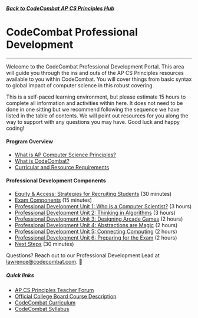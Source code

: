 ##### [Back to CodeCombat AP CS Principles Hub](/apcsp) 
# CodeCombat Professional Development
-----

Welcome to the CodeCombat Professional Development Portal. This area will guide you through the ins and outs of the AP CS Principles resources available to you within CodeCombat. You will cover things from basic syntax to global impact of computer science in this robust covering. 

This is a self-paced learning environment, but please estimate 15 hours to complete all information and activities within here. It does not need to be done in one sitting but we recommend following the sequence we have listed in the table of contents. We will point out resources for you along the way to support with any questions you may have. Good luck and happy coding!

#### **Program Overview**
- [What is AP Computer Science Principles?](/apcsp/professional-development/apcsp-101)
- [What is CodeCombat?](/apcsp/professional-development/codecombat-101)
- [Curricular and Resource Requirements](/apcsp/professional-development/curricular-resource-requirements)

#### **Professional Development Components** 
- [Equity & Access: Strategies for Recruiting Students](/apcsp/professional-development/equity-access) (30 minutes)
- [Exam Components](/apcsp/professional-development/exam-components) (15 minutes)
- [Professional Development Unit 1: Who is a Computer Scientist?](/apcsp/professional-development/pd-unit-1) (3 hours)
- [Professional Development Unit 2: Thinking in Algorithms](/apcsp/professional-development/pd-unit-2) (3 hours)
- [Professional Development Unit 3: Designing Arcade Games](/apcsp/professional-development/pd-unit-3) (2 hours) 
- [Professional Development Unit 4: Abstractions are Magic](/apcsp/professional-development/pd-unit-4) (2 hours)
- [Professional Development Unit 5: Connecting Computing](/apcsp/professional-development/pd-unit-5) (2 hours)
- [Professional Development Unit 6: Preparing for the Exam](/apcsp/professional-development/pd-unit-6) (2 hours)
- [Next Steps](/apcsp/professional-development/next-steps) (30 minutes)

Questions? Reach out to our Professional Development Lead at [lawrence@codecombat.com](mailto:lawrence@codecombat.com). 

##### Quick links
- [AP CS Principles Teacher Forum](https://groups.google.com/a/codecombat.com/forum/?hl=en#!forum/apcsp)
- [Official College Board Course Description](https://secure-media.collegeboard.org/digitalServices/pdf/ap/ap-computer-science-principles-course-and-exam-description.pdf)
- [CodeCombat Curriculum](/apcsp/curriculum)
- [CodeCombat Syllabus](/apcsp/curriculum/syllabus)
